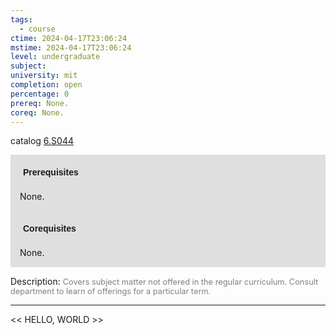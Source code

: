 ```yaml
---
tags:
  - course
ctime: 2024-04-17T23:06:24
mstime: 2024-04-17T23:06:24
level: undergraduate
subject: 
university: mit
completion: open
percentage: 0
prereq: None.
coreq: None.
---
```


catalog [6.S044](http://student.mit.edu/catalog/m6e.html#6.S044)

<span style="display: block; padding: 15px; background-color: rgb(100, 100, 100, 0.2);"><font id="m_prereq3480_0" style="display: block; font-family: Arial, sans-serif; font-weight: bold; padding: 5px">Prerequisites</font><br><span id="prereq3480_0">None.</span></span>
<span style="display: block; padding: 15px; background-color: rgb(100, 100, 100, 0.2);"><font id="m_coreq3480_0" style="display: block; font-family: Arial, sans-serif; font-weight: bold; padding: 5px">Corequisites</font><br><span id="coreq3480_0">None.</span></span>

<font style="">Description:</font>
<font style="color: grey; font-size: 0.8rem;">Covers subject matter not offered in the regular curriculum. Consult department to learn of offerings for a particular term.</font>



---

<< HELLO, WORLD >>
